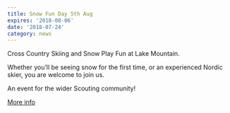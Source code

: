 ```yaml
---
title: Snow Fun Day 5th Aug
expires: '2018-08-06'
date: '2018-07-24'
category: news
---
```

Cross Country Skiing and Snow Play Fun at Lake Mountain.

Whether you’ll be seeing snow for the first time, or an experienced Nordic skier, you are welcome to join us.

An event for the wider Scouting community!

[More info](www.trybooking.com/xail)
